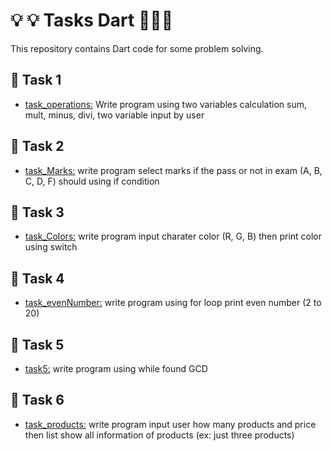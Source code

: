 # 💡 💡 Tasks Dart 👩🏻‍💻
This repository contains Dart code for some problem solving.
## 🧩 Task 1 
* [task_operations:](https://github.com/shahlaa1212/Task1_Dart/tree/master/task_operations)
Write program using two variables calculation sum, mult, minus, divi, two variable input by user
## 🧩 Task 2 
* [task_Marks:](https://github.com/shahlaa1212/Task1_Dart/tree/master/task_Marks)
write program select marks if the pass or not in exam (A, B, C, D, F) should using if condition
## 🧩 Task 3 
* [task_Colors:](https://github.com/shahlaa1212/Task1_Dart/tree/master/task_Colors)
write program input charater color (R, G, B) then print color using switch  
## 🧩 Task 4 
* [task_evenNumber:](https://github.com/shahlaa1212/Task1_Dart/tree/master/task_evenNumber)
write program using for loop print even number (2 to 20)
## 🧩 Task 5 
* [task5:](https://github.com/shahlaa1212/Task1_Dart/tree/master/task5)
write program using while found GCD 
## 🧩 Task 6 
* [task_products:](https://github.com/shahlaa1212/Task1_Dart/tree/master/task_products)
write program input user how many products and price then list show all information of products (ex: just three products) 
